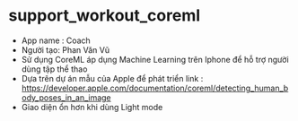 # support_workout_coreml
- App name : Coach
- Người tạo: Phan Văn Vũ
- Sử dụng CoreML áp dụng Machine Learning trên Iphone để hỗ trợ người dùng tập thể thao
- Dựa trên dự án mẫu của Apple để phát triển link : https://developer.apple.com/documentation/coreml/detecting_human_body_poses_in_an_image 
- Giao diện ổn hơn khi dùng Light mode
